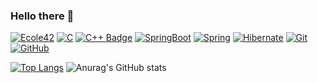 ### Hello there 👋
[![Ecole42](<https://img.shields.io/badge/42-000000.svg?style=for-the-badge&logo=42&logoColor=white>)](https://www.linkedin.com/in/saidyanak/)
[![C](<https://img.shields.io/badge/C-A8B9CC.svg?style=for-the-badge&logo=C&logoColor=black>)](https://www.linkedin.com/in/saidyanak/)
[![C++ Badge](<https://img.shields.io/badge/C%2B%2B-00599C?logo=cplusplus&logoColor=fff&style=for-the-badge>)](https://www.linkedin.com/in/saidyanak/)
[![SpringBoot](<https://img.shields.io/badge/Spring%20Boot-6DB33F.svg?style=for-the-badge&logo=Spring-Boot&logoColor=white>)](https://www.linkedin.com/in/saidyanak/)
[![Spring](<https://img.shields.io/badge/Spring-6DB33F.svg?style=for-the-badge&logo=Spring&logoColor=white>)](https://www.linkedin.com/in/saidyanak/)
[![Hibernate](<https://img.shields.io/badge/Hibernate-59666C.svg?style=for-the-badge&logo=Hibernate&logoColor=white>)](https://www.linkedin.com/in/saidyanak/)
[![Git](<https://img.shields.io/badge/Git-F05032.svg?style=for-the-badge&logo=Git&logoColor=white>)](https://www.linkedin.com/in/saidyanak/)
[![GitHub](<https://img.shields.io/badge/GitHub-181717.svg?style=for-the-badge&logo=GitHub&logoColor=white>)](https://www.linkedin.com/in/saidyanak/)

[![Top Langs](https://github-readme-stats.vercel.app/api/top-langs/?username=saidyanak&hide=javascript,html,dart&theme=dark)](https://github.com/EthanJamesLew/github-readme-stats-academic) 
![Anurag's GitHub stats](https://github-readme-stats.vercel.app/api?username=saidyanak&show_icons=true&hide=stars&theme=dark&rank_icon=github#gh-dark-mode-only)


